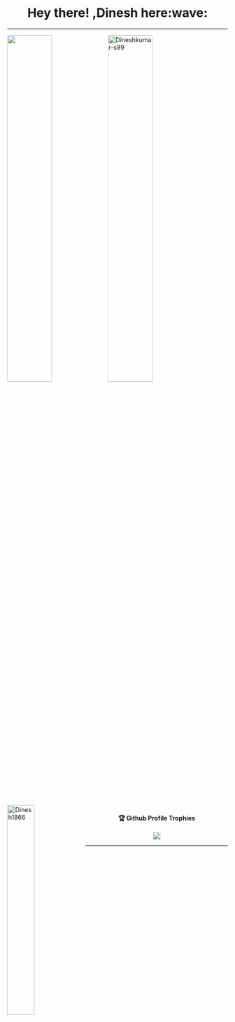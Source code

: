 <h1 align="center">Hey there! <!---<img src="https://github.com/TheDudeThatCode/TheDudeThatCode/blob/master/Assets/Hi.gif" width="29px"/>--->,Dinesh here:wave:</h1>

<hr/> 
<img align="left" width="45%" src='https://github-readme-stats.vercel.app/api?username=Dineshkumar-s99&show_icons=true&theme=radical&count_private=true'/>
<img align="center" width="45%" src="https://github-readme-streak-stats.herokuapp.com?user=Dineshkumar-s99&count_private=true&theme=radical" alt="Dineshkumar-s99"/>
<img align="left" width="35%" src="https://github-readme-stats.vercel.app/api/top-langs/?username=Dinesh1866&count_private=true&theme=radical&layout=compact" alt="Dinesh1866" />
 
<p align="center"> 
 
<div align="center">
<h4>🏆 Github Profile Trophies</h4>
<a href="https://github.com/ryo-ma/github-profile-trophy">
<img src="https://github-profile-trophy.vercel.app/?username=Dineshkumar-s99&theme=monokai&row=1&column=4">
</a>
</div>
<hr>

<!--
### Hi there 👋
**Dineshkumar-S99/Dineshkumar-s99** is a ✨ _special_ ✨ repository because its `README.md` (this file) appears on your GitHub profile.

Here are some ideas to get you started:

- 🔭 I’m currently working on ...
- 🌱 I’m currently learning ...
- 👯 I’m looking to collaborate on ...
- 🤔 I’m looking for help with ...
- 💬 Ask me about ...
- 📫 How to reach me: ...
- 😄 Pronouns: ...
- ⚡ Fun fact: ...
-->
